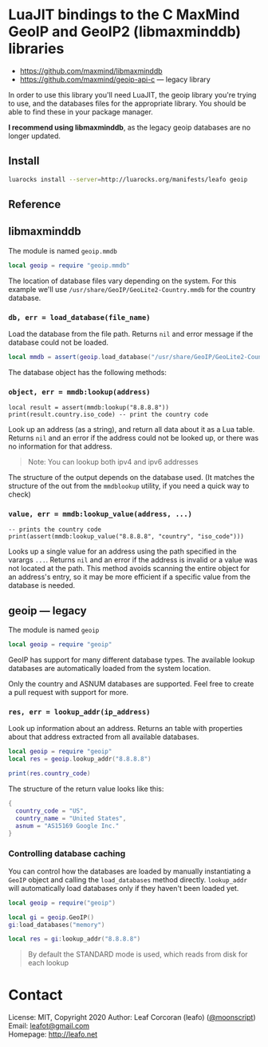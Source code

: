 
# LuaJIT bindings to the C MaxMind GeoIP and GeoIP2 (libmaxminddb) libraries

* https://github.com/maxmind/libmaxminddb
* https://github.com/maxmind/geoip-api-c &mdash; legacy library

In order to use this library you'll need LuaJIT, the geoip library you're
trying to use, and the databases files for the appropriate library. You should
be able to find these in your package manager.

**I recommend using libmaxminddb**, as the legacy geoip databases are no
longer updated.

## Install

```bash
luarocks install --server=http://luarocks.org/manifests/leafo geoip
```

## Reference


## libmaxminddb

The module is named `geoip.mmdb`

```lua
local geoip = require "geoip.mmdb"
```

The location of database files vary depending on the system. For this example
we'll use `/usr/share/GeoIP/GeoLite2-Country.mmdb` for the country database.


### `db, err = load_database(file_name)`

Load the database from the file path. Returns `nil` and error message if the
database could not be loaded.

```lua
local mmdb = assert(geoip.load_database("/usr/share/GeoIP/GeoLite2-Country.mmdb"))
```

The database object has the following methods:


### `object, err = mmdb:lookup(address)`

```
local result = assert(mmdb:lookup("8.8.8.8"))
print(result.country.iso_code) -- print the country code
```

Look up an address (as a string), and return all data about it as a Lua table.
Returns `nil` and an error if the address could not be looked up, or there was
no information for that address.

> Note: You can lookup both ipv4 and ipv6 addresses

The structure of the output depends on the database used. (It matches the
structure of the out from the `mmdblookup` utility, if you need a quick way to
check)

### `value, err = mmdb:lookup_value(address, ...)`

```
-- prints the country code
print(assert(mmdb:lookup_value("8.8.8.8", "country", "iso_code")))
```

Looks up a single value for an address using the path specified in the varargs
`...`. Returns `nil` and an error if the address is invalid or a value was not
located at the path. This method avoids scanning the entire object for an
address's entry, so it may be more efficient if a specific value from the
database is needed.


## geoip &mdash; legacy

The module is named `geoip`

```lua
local geoip = require "geoip"
```

GeoIP has support for many different database types.  The available lookup
databases are automatically loaded from the system location.

Only the country and ASNUM databases are supported. Feel free to create a pull
request with support for more.

### `res, err = lookup_addr(ip_address)`

Look up information about an address. Returns an table with properties about
that address extracted from all available databases.


```lua
local geoip = require "geoip"
local res = geoip.lookup_addr("8.8.8.8")

print(res.country_code)
```

The structure of the return value looks like this:

```lua
{
  country_code = "US",
  country_name = "United States",
  asnum = "AS15169 Google Inc."
}
```

### Controlling database caching

You can control how the databases are loaded by manually instantiating a
`GeoIP` object and calling the `load_databases` method directly. `lookup_addr`
will automatically load databases only if they haven't been loaded yet.

```lua
local geoip = require("geoip")

local gi = geoip.GeoIP()
gi:load_databases("memory")

local res = gi:lookup_addr("8.8.8.8")
```

> By default the STANDARD mode is used, which reads from disk for each lookup


# Contact

License: MIT, Copyright 2020
Author: Leaf Corcoran (leafo) ([@moonscript](http://twitter.com/moonscript))  
Email: leafot@gmail.com  
Homepage: <http://leafo.net>  

